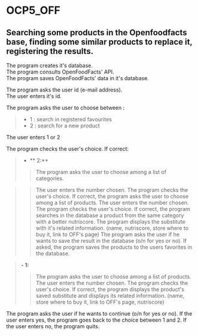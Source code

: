 # OCP5_OFF

## Searching some products in the Openfoodfacts base, finding some similar products to replace it, registering the results.

The program creates it's database.  
The program consults OpenFoodFacts' API.  
The program saves OpenFoodFacts' data in it's database.  

The program asks the user id (e-mail address).  
The user enters it's id.  

The program asks the user to choose between :   
>- 1 : search in registered favourites
>- 2 : search for a new product

The user enters 1 or 2  

The program checks the user's choice. If correct:   

>- ** 2:**
>>The program asks the user to choose among a list of categories.

>>The user enters the number chosen.
>>The program checks the user's choice.
>>If correct, the program asks the user to choose among a list of products.
>>The user enters the number chosen.
>>The program checks the user's choice.
>>If correct, the program searches in the database a product from the same category with a better nutriscore.
>>The program displays the substitute with it's related information.
>>(name, nutriscore, store where to buy it, link to OFF's page)
>>The program asks the user if he wants to save the result in the database (o/n for yes or no).
>>If asked, the program saves the products to the users favorites in the database.
    
>**- 1:**
>>The program asks the user to choose among a list of products.
>>The user enters the number chosen.
>>The program checks the user's choice.
>>If correct, the program displays the product's saved substitute and displays its related information.
>>(name, store where to buy it, link to OFF's page, nutriscore)

The program asks the user if he wants to continue (o/n for yes or no).
If the user enters yes, the program goes back to the choice between 1 and 2.
If the user enters no, the program quits.
